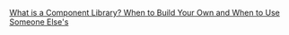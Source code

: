 
[What is a Component Library? When to Build Your Own and When to Use Someone Else's](https://www.freecodecamp.org/news/what-is-a-component-library-when-to-build-your-own/)
